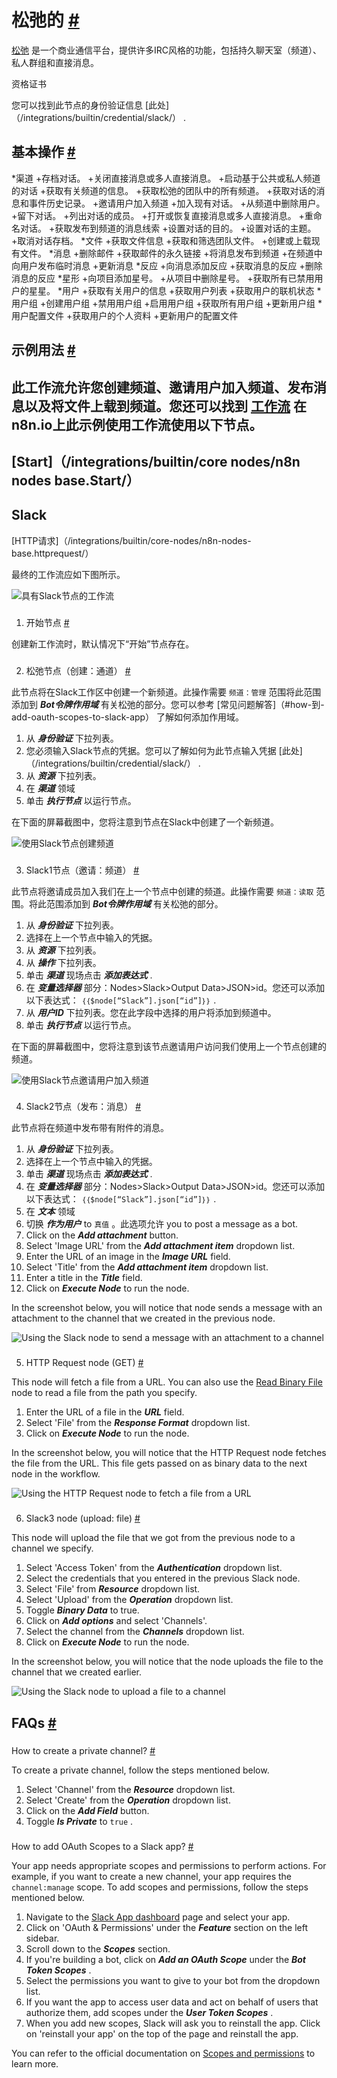 


 松弛的
 [#](#slack "永久链接")
=====================================



[松弛](https://slack.com) 
 是一个商业通信平台，提供许多IRC风格的功能，包括持久聊天室（频道）、私人群组和直接消息。
 




 资格证书
 



 您可以找到此节点的身份验证信息
 [此处]（/integrations/builtin/credential/slack/）
 .
 




 基本操作
 [#](#基本操作 "永久链接")
-----------------------------------------------------------


*渠道
	+存档对话。
	+关闭直接消息或多人直接消息。
	+启动基于公共或私人频道的对话
	+获取有关频道的信息。
	+获取松弛的团队中的所有频道。
	+获取对话的消息和事件历史记录。
	+邀请用户加入频道
	+加入现有对话。
	+从频道中删除用户。
	+留下对话。
	+列出对话的成员。
	+打开或恢复直接消息或多人直接消息。
	+重命名对话。
	+获取发布到频道的消息线索
	+设置对话的目的。
	+设置对话的主题。
	+取消对话存档。
*文件
	+获取文件信息
	+获取和筛选团队文件。
	+创建或上载现有文件。
*消息
	+删除邮件
	+获取邮件的永久链接
	+将消息发布到频道
	+在频道中向用户发布临时消息
	+更新消息
*反应
	+向消息添加反应
	+获取消息的反应
	+删除消息的反应
*星形
	+向项目添加星号。
	+从项目中删除星号。
	+获取所有已禁用用户的星星。
*用户
	+获取有关用户的信息
	+获取用户列表
	+获取用户的联机状态
*用户组
	+创建用户组
	+禁用用户组
	+启用用户组
	+获取所有用户组
	+更新用户组
*用户配置文件
	+获取用户的个人资料
	+更新用户的配置文件



 示例用法
 [#](#示例用法 "永久链接")
-----------------------------------------------------



 此工作流允许您创建频道、邀请用户加入频道、发布消息以及将文件上载到频道。您还可以找到
 [工作流](https://n8n.io/workflows/811) 
 在n8n.io上此示例使用工作流使用以下节点。
-
 [Start]（/integrations/builtin/core nodes/n8n nodes base.Start/）
 -
 Slack
 -
 [HTTP请求]（/integrations/builtin/core-nodes/n8n-nodes-base.httprequest/）




 最终的工作流应如下图所示。
 



![具有Slack节点的工作流](https://d33wubrfki0l68.cloudfront.net/5e7a693f10922e32ef6d21c2d2ab1388b6b46ab3/1190d/_images/integrations/builtin/app-nodes/slack/workflow.png)



### 
 1. 开始节点
 [#](#1-start-node "永久链接")



 创建新工作流时，默认情况下“开始”节点存在。
 


### 
 2. 松弛节点（创建：通道）
 [#](#2-slack-node-create-channel "永久链接")



 此节点将在Slack工作区中创建一个新频道。此操作需要
 `频道：管理`
 范围将此范围添加到
 ***Bot令牌作用域***
 有关松弛的部分。您可以参考
 [常见问题解答]（#how-到-add-oauth-scopes-to-slack-app）
 了解如何添加作用域。
 


1. 从
 ***身份验证***
 下拉列表。
2. 您必须输入Slack节点的凭据。您可以了解如何为此节点输入凭据
 [此处]（/integrations/builtin/credential/slack/）
 .
3. 从
 ***资源***
 下拉列表。
4. 在
 ***渠道***
 领域
5. 单击
 ***执行节点***
 以运行节点。



 在下面的屏幕截图中，您将注意到节点在Slack中创建了一个新频道。
 



![使用Slack节点创建频道](https://d33wubrfki0l68.cloudfront.net/513de91c1fe47a84f7a72ab0298b8716c50e7197/887c2/_images/integrations/builtin/app-nodes/slack/slack_node.png)



### 
 3. Slack1节点（邀请：频道）
 [#](#3-slack1-node-invite-channel "永久链接")



 此节点将邀请成员加入我们在上一个节点中创建的频道。此操作需要
 `频道：读取`
 范围。将此范围添加到
 ***Bot令牌作用域***
 有关松弛的部分。
 


1. 从
 ***身份验证***
 下拉列表。
2. 选择在上一个节点中输入的凭据。
3. 从
 ***资源***
 下拉列表。
4. 从
 ***操作***
 下拉列表。
5. 单击
 ***渠道***
 现场点击
 ***添加表达式***
 .
6. 在
 ***变量选择器***
 部分：Nodes>Slack>Output Data>JSON>id。您还可以添加以下表达式：
 `｛｛$node[“Slack”].json[“id”]｝｝`
 .
7. 从
 ***用户ID***
 下拉列表。您在此字段中选择的用户将添加到频道中。
8. 单击
 ***执行节点***
 以运行节点。



 在下面的屏幕截图中，您将注意到该节点邀请用户访问我们使用上一个节点创建的频道。
 



![使用Slack节点邀请用户加入频道](https://d33wubrfki0l68.cloudfront.net/38068adb203447c165a86a2dcabfadd76f470079/66e05/_images/integrations/builtin/app-nodes/slack/slack1_node.png)



### 
 4. Slack2节点（发布：消息）
 [#](#4-slack2-node-post-message "永久链接")



 此节点将在频道中发布带有附件的消息。
 


1. 从
 ***身份验证***
 下拉列表。
2. 选择在上一个节点中输入的凭据。
3. 单击
 ***渠道***
 现场点击
 ***添加表达式***
 .
4. 在
 ***变量选择器***
 部分：Nodes>Slack>Output Data>JSON>id。您还可以添加以下表达式：
 `｛｛$node[“Slack”].json[“id”]｝｝`
 .
5. 在
 ***文本***
 领域
6. 切换
 ***作为用户***
 to
 `真值`
 。此选项允许 you to post a message as a bot.
7. Click on the
 ***Add attachment***
 button.
8. Select 'Image URL' from the
 ***Add attachment item***
 dropdown list.
9. Enter the URL of an image in the
 ***Image URL***
 field.
10. Select 'Title' from the
 ***Add attachment item***
 dropdown list.
11. Enter a title in the
 ***Title***
 field.
12. Click on
 ***Execute Node***
 to run the node.



 In the screenshot below, you will notice that node sends a message with an attachment to the channel that we created in the previous node.
 



![Using the Slack node to send a message with an attachment to a channel](https://d33wubrfki0l68.cloudfront.net/713d729e0975994323a05f63877280ddcd3a8f18/87b29/_images/integrations/builtin/app-nodes/slack/slack2_node.png)



### 
 5. HTTP Request node (GET)
 [#](#5-http-request-node-get "Permanent link")



 This node will fetch a file from a URL. You can also use the
 [Read Binary File](/integrations/builtin/core-nodes/n8n-nodes-base.readbinaryfile/) 
 node to read a file from the path you specify.
 


1. Enter the URL of a file in the
 ***URL***
 field.
2. Select 'File' from the
 ***Response Format***
 dropdown list.
3. Click on
 ***Execute Node***
 to run the node.



 In the screenshot below, you will notice that the HTTP Request node fetches the file from the URL. This file gets passed on as binary data to the next node in the workflow.
 



![Using the HTTP Request node to fetch a file from a URL](https://d33wubrfki0l68.cloudfront.net/685b2b50edfb83b758b5f22d9f1a8a5633c701af/d8088/_images/integrations/builtin/app-nodes/slack/httprequest_node.png)



### 
 6. Slack3 node (upload: file)
 [#](#6-slack3-node-upload-file "Permanent link")



 This node will upload the file that we got from the previous node to a channel we specify.
 


1. Select 'Access Token' from the
 ***Authentication***
 dropdown list.
2. Select the credentials that you entered in the previous Slack node.
3. Select 'File' from
 ***Resource***
 dropdown list.
4. Select 'Upload' from the
 ***Operation***
 dropdown list.
5. Toggle
 ***Binary Data***
 to true.
6. Click on
 ***Add options***
 and select 'Channels'.
7. Select the channel from the
 ***Channels***
 dropdown list.
8. Click on
 ***Execute Node***
 to run the node.



 In the screenshot below, you will notice that the node uploads the file to the channel that we created earlier.
 



![Using the Slack node to upload a file to a channel](https://d33wubrfki0l68.cloudfront.net/c350967c536a30f9b18d619841b9ddefd9a08651/cf373/_images/integrations/builtin/app-nodes/slack/slack3_node.png)




 FAQs
 [#](#faqs "Permanent link")
-----------------------------------


### 
 How to create a private channel?
 [#](#how-to-create-a-private-channel "Permanent link")



 To create a private channel, follow the steps mentioned below.
1. Select 'Channel' from the
 ***Resource***
 dropdown list.
2. Select 'Create' from the
 ***Operation***
 dropdown list.
3. Click on the
 ***Add Field***
 button.
4. Toggle
 ***Is Private***
 to
 `true` 
 .
 


### 
 How to add OAuth Scopes to a Slack app?
 [#](#how-to-add-oauth-scopes-to-a-slack-app "Permanent link")



 Your app needs appropriate scopes and permissions to perform actions. For example, if you want to create a new channel, your app requires the
 `channel:manage` 
 scope. To add scopes and permissions, follow the steps mentioned below.
1. Navigate to the
 [Slack App dashboard](https://api.slack.com/apps) 
 page and select your app.
2. Click on 'OAuth & Permissions' under the
 ***Feature***
 section on the left sidebar.
3. Scroll down to the
 ***Scopes***
 section.
4. If you're building a bot, click on
 ***Add an OAuth Scope***
 under the
 ***Bot Token Scopes***
 .
5. Select the permissions you want to give to your bot from the dropdown list.
6. If you want the app to access user data and act on behalf of users that authorize them, add scopes under the
 ***User Token Scopes***
 .
7. When you add new scopes, Slack will ask you to reinstall the app. Click on 'reinstall your app' on the top of the page and reinstall the app.
 



 You can refer to the official documentation on
 [Scopes and permissions](https://api.slack.com/scopes) 
 to learn more.
 




